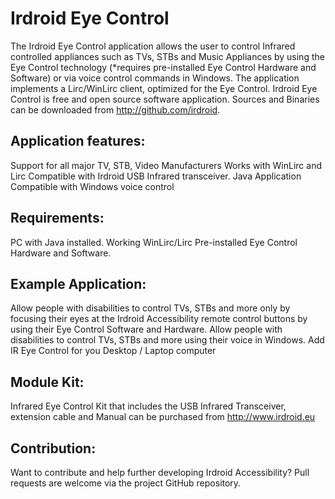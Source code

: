# Irdroid Eye Control

The Irdroid Eye Control application allows the user to control Infrared controlled appliances such as TVs, STBs and Music Appliances by using the Eye Control technology (*requires pre-installed Eye Control Hardware and Software) or via voice control commands in Windows. The application implements a  Lirc/WinLirc client, optimized for the Eye Control. Irdroid Eye Control is free and open source software application. Sources and Binaries can be downloaded from http://github.com/irdroid. 

## Application features:

Support for all major TV, STB, Video Manufacturers
Works with WinLirc and Lirc
Compatible with Irdroid USB Infrared transceiver.
Java Application
Compatible with Windows voice control

## Requirements:

PC with Java installed.
Working WinLirc/Lirc
Pre-installed Eye Control Hardware and Software.

## Example Application:

Allow people with disabilities to control TVs, STBs and more only by focusing their eyes at the Irdroid Accessibility remote control buttons by using their Eye Control Software and Hardware.
Allow people with disabilities to control TVs, STBs and more using their voice in Windows.
Add IR Eye Control for you Desktop / Laptop computer 

## Module Kit:

Infrared Eye Control Kit that includes the USB Infrared Transceiver, extension cable and Manual can be purchased from http://www.irdroid.eu

## Contribution:

Want to contribute and help further developing Irdroid Accessibility? Pull requests are welcome via the project GitHub repository.

